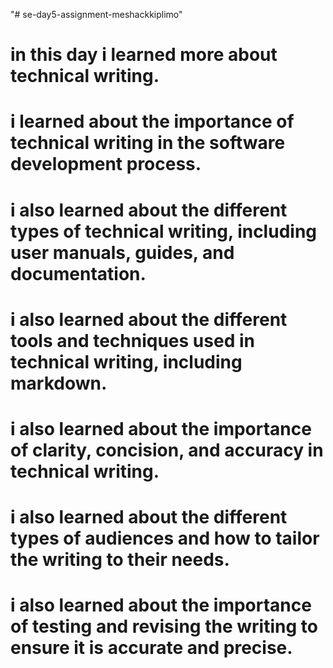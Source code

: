 "# se-day5-assignment-meshackkiplimo" 
# in this day i learned more about technical writing.
# i learned about the importance of technical writing in the software development process.
# i also learned about the different types of technical writing, including user manuals, guides, and documentation.
# i also learned about the different tools and techniques used in technical writing, including markdown.
# i also learned about the importance of clarity, concision, and accuracy in technical writing.
# i also learned about the different types of audiences and how to tailor the writing to their needs.
# i also learned about the importance of testing and revising the writing to ensure it is accurate and precise.

